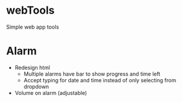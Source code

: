 # webTools
Simple web app tools

# Alarm
- Redesign html 
  - Multiple alarms have bar to show progress and time left
  - Accept typing for date and time instead of only selecting from dropdown
- Volume on alarm (adjustable)